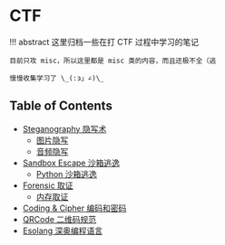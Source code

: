 # CTF

!!! abstract 
    这里归档一些在打 CTF 过程中学习的笔记

    目前只攻 misc，所以这里都是 misc 类的内容，而且还极不全（逃

    慢慢收集学习了 \_(:з」∠)\_

## Table of Contents
- [Steganography 隐写术](steg)
    - [图片隐写](steg/image)
    - [音频隐写](steg/audio)
- [Sandbox Escape 沙箱逃逸](escapes)
    - [Python 沙箱逃逸](escapes/pysandbox)
- [Forensic 取证](forensics)
    - [内存取证](forensics/mem)
- [Coding & Cipher 编码和密码](coding)
- [QRCode 二维码规范](qrcode)
- [Esolang 深奥编程语言](esolang)